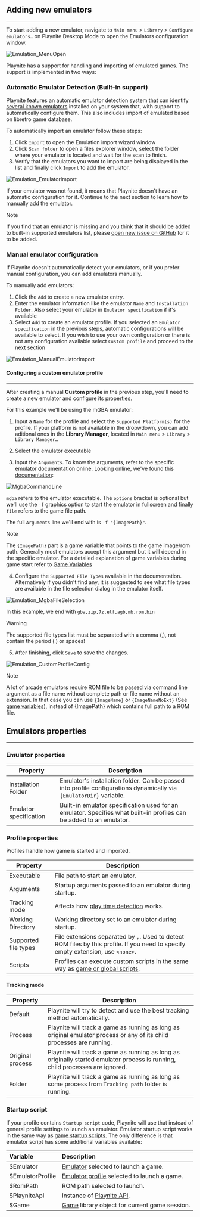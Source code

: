 ## Adding new emulators
---------------------

To start adding a new emulator, navigate to `Main menu` > `Library` > `Configure emulators…` on Playnite Desktop Mode to open the Emulators configuration window.

![Emulation_MenuOpen](images/Emulation_MenuOpen.jpg)

Playnite has a support for handling and importing of emulated games. The support is implemented in two ways:

### Automatic Emulator Detection (Built-in support)

Playnite features an automatic emulator detection system that can identify [several known emulators](https://github.com/JosefNemec/Playnite/tree/master/source/Playnite/Emulation/Emulators) installed on your system that, with support to automatically configure them. This also includes import of emulated based on libretro game database.

To automatically import an emulator follow these steps:

1. Click `Import` to open the Emulation import wizard window
2. Click `Scan folder` to open a files explorer window, select the folder where your emulator is located and wait for the scan to finish.
3. Verify that the emulators you want to import are being displayed in the list and finally click `Import` to add the emulator.

![Emulation_EmulatorImport](images/Emulation_EmulatorImport.jpg)

If your emulator was not found, it means that Playnite doesn't have an automatic configuration for it. Continue to the next section to learn how to manually add the emulator.

> [!NOTE]
> If you find that an emulator is missing and you think that it should be added to built-in supported emulators list, please [open new issue on GitHub](https://github.com/JosefNemec/Playnite/issues/) for it to be added.

### Manual emulator configuration

If Playnite doesn't automatically detect your emulators, or if you prefer manual configuration, you can add emulators manually.

To manually add emulators:

1. Click the `Add` to create a new emulator entry.
2. Enter the emulator information like the emulator `Name` and `Installation Folder`. Also select your emulator in `Emulator specification` if it's available
3. Select `Add` to create an emulator profile. If you selected an `Emulator specification` in the previous steps, automatic configurations will be available to select. If you wish to use your own configuration or there is not any configuration available select `Custom profile` and proceed to the next section

![Emulation_ManualEmulatorImport](images/Emulation_ManualEmulatorImport.jpg)

#### Configuring a custom emulator profile

---------------------

After creating a manual **Custom profile** in the previous step, you'll need to create a new emulator and configure its [properties](#emulator-properties).

For this example we'll be using the mGBA emulator:

1. Input a `Name` for the profile and select the `Supported Platform(s)` for the profile. If your platform is not available in the dropwdown, you can add aditional ones in the **Library Manager**, located in `Main menu` > `Library` > `Library Manager…`

2. Select the emulator executable

3. Input the `Arguments`. To know the arguments, refer to the specific emulator documentation online. Looking online, we've found this [documentation](https://emulation.gametechwiki.com/index.php/MGBA):

![MgbaCommandLine](images/Emulation_MgbaCommandLine.jpg)

`mgba` refers to the emulator executable. The `options` bracket is optional but we'll use the `-f` graphics option to start the emulator in fullscreen and finally `file` refers to the game file path.

The full `Arguments` line we'll end with is `-f "{ImagePath}"`.

> [!NOTE]
> The `{ImagePath}` part is a game variable that points to the game image/rom path. Generally most emulators accept this argument but it will depend in the specific emulator. For a detailed explanation of game variables during game start refer to [Game Variables](../../advanced/gameVariables.md)

4. Configure the `Supported File Types` available in the documentation. Alternatively if you didn't find any, it is suggested to see what file types are available in the file selection dialog in the emulator itself.

![Emulation_MgbaFileSelection](images/Emulation_MgbaFileSelection.jpg)

In this example, we end with `gba,zip,7z,elf,agb,mb,rom,bin`

> [!WARNING]
> The supported file types list must be separated with a comma (,), not contain the period (.) or spaces!

5. After finishing, click `Save` to save the changes.

![Emulation_CustomProfileConfig](images/Emulation_CustomProfileConfig.jpg)

> [!NOTE]
> A lot of arcade emulators require ROM file to be passed via command line argument as a file name without complete path or file name without an extension. In that case you can use `{ImageName}` or `{ImageNameNoExt}` (See [game variables](../../advanced/gameVariables.md)), instead of {ImagePath} which contains full path to a ROM file.


## Emulators properties
---------------------

### Emulator properties

| Property               | Description                                                                                                         |
| ---------------------- | ------------------------------------------------------------------------------------------------------------------- |
| Installation Folder    | Emulator's installation folder. Can be passed into profile configurations dynamically via `{EmulatorDir}` variable. |
| Emulator specification | Built-in emulator specification used for an emulator. Specifies what built-in profiles can be added to an emulator. |

### Profile properties

Profiles handle how game is started and imported.

| Property             | Description                                                                                                                       |
| -------------------- | --------------------------------------------------------------------------------------------------------------------------------- |
| Executable           | File path to start an emulator.                                                                                                   |
| Arguments            | Startup arguments passed to an emulator during startup.                                                                           |
| Tracking mode        | Affects how [play time detection](#tracking-mode) works.                                                                          |
| Working Directory    | Working directory set to an emulator during startup.                                                                              |
| Supported file types | File extensions separated by `,`. Used to detect ROM files by this profile. If you need to specify empty extension, use `<none>`. |
| Scripts              | Profiles can execute custom scripts in the same way as [game or global scripts](../scriptingSupport/scriptingSupportOverview.md). |

#### Tracking mode

| Property         | Description                                                                                                                   |
| ---------------- | ----------------------------------------------------------------------------------------------------------------------------- |
| Default          | Playnite will try to detect and use the best tracking method automatically.                                                   |
| Process          | Playnite will track a game as running as long as original emulator process or any of its child processes are running.         |
| Original process | Playnite will track a game as running as long as originally started emulator process is running, child processes are ignored. |
| Folder           | Playnite will track a game as running as long as some process from `Tracking path` folder is running.                         |

### Startup script

If your profile contains `Startup script` code, Playnite will use that instead of general profile settings to launch an emulator. Emulator startup script works in the same way as [game startup scripts](../scriptingSupport/advanced.md#startup-script). The only difference is that emulator script has some additional variables available:

| Variable         | Description                                                                             |
|:---------------- |:--------------------------------------------------------------------------------------- |
| $Emulator        | [Emulator](xref:Playnite.SDK.Models.Emulator) selected to launch a game.                |
| $EmulatorProfile | [Emulator profile](xref:Playnite.SDK.Models.EmulatorProfile) selected to launch a game. |
| $RomPath         | ROM path selected to launch.                                                            |
| $PlayniteApi     | Instance of [Playnite API](xref:Playnite.SDK.IPlayniteAPI).                             |
| $Game            | [Game](xref:Playnite.SDK.Models.Game) library object for current game session.          |
